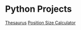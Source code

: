 # Python Projects

[Thesaurus](thesaurus/README.md)
[Position Size Calculator](position-size-calculator/README.md)
